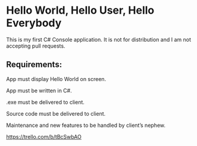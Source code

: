 # Hello World, Hello User, Hello Everybody

This is my first C# Console application. It is not for distribution and I am not accepting pull requests.

## Requirements:
App must display Hello World on screen.

App must be written in C#.

.exe must be delivered to client.

Source code must be delivered to client.

Maintenance and new features to be handled by client’s nephew.

https://trello.com/b/tBcSwbAO
